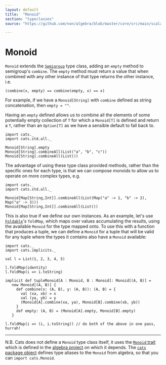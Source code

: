 ```yaml
---
layout: default
title:  "Monoid"
section: "typeclasses"
source: "https://github.com/non/algebra/blob/master/core/src/main/scala/algebra/Monoid.scala"

---
```

# Monoid

`Monoid` extends the [`Semigroup`](semigroup.html) type class, adding an 
`empty` method to semigroup's `combine`. The `empty` method must return a 
value that when combined with any other instance of that type returns the 
other instance, i.e.

    (combine(x, empty) == combine(empty, x) == x)
    
For example, if we have a `Monoid[String]` with `combine` defined as string 
concatenation, then `empty = ""`.

Having an `empty` defined allows us to combine all the elements of some 
potentially empty collection of `T` for which a `Monoid[T]` is defined and 
return a `T`, rather than an `Option[T]` as we have a sensible default to 
fall back to.
 
```tut
import cats._
import cats.std.all._

Monoid[String].empty
Monoid[String].combineAll(List("a", "b", "c"))
Monoid[String].combineAll(List())
```

The advantage of using these type class provided methods, rather than the 
specific ones for each type, is that we can compose monoids to allow us to 
operate on more complex types, e.g.
 
```tut
import cats._
import cats.std.all._

Monoid[Map[String,Int]].combineAll(List(Map("a" -> 1, "b" -> 2), Map("a" -> 3)))
Monoid[Map[String,Int]].combineAll(List())
```

This is also true if we define our own instances. As an example, let's use 
[`Foldable`](foldable.html)'s `foldMap`, which maps over values accumulating
the results, using the available `Monoid` for the type mapped onto. To use this
with a function that produces a tuple, we can define a `Monoid` for a tuple 
that will be valid for any tuple where the types it contains also have a 
`Monoid` available:

```tut
import cats._
import cats.implicits._

val l = List(1, 2, 3, 4, 5)

l.foldMap(identity)
l.foldMap(i => i.toString)

implicit def tupleMonoid[A : Monoid, B : Monoid]: Monoid[(A, B)] =
   new Monoid[(A, B)] {
     def combine(x: (A, B), y: (A, B)): (A, B) = {
       val (xa, xb) = x
       val (ya, yb) = y
       (Monoid[A].combine(xa, ya), Monoid[B].combine(xb, yb))
     }
     def empty: (A, B) = (Monoid[A].empty, Monoid[B].empty)
   }

l.foldMap(i => (i, i.toString)) // do both of the above in one pass, hurrah!
```

-------------------------------------------------------------------------------
 
N.B.
Cats does not define a `Monoid` type class itself, it uses the [`Monoid`
trait](https://github.com/non/algebra/blob/master/core/src/main/scala/algebra/Monoid.scala)
which is defined in the [algebra project](https://github.com/non/algebra) on 
which it depends. The [`cats` package object](https://github.com/non/cats/blob/master/core/src/main/scala/cats/package.scala)
defines type aliases to the `Monoid` from algebra, so that you can
`import cats.Monoid`.
